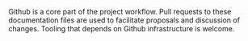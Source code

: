 Github is a core part of the project workflow.  Pull requests to these documentation files are used to facilitate proposals and discussion of changes.  Tooling that depends on Github infrastructure is welcome.
